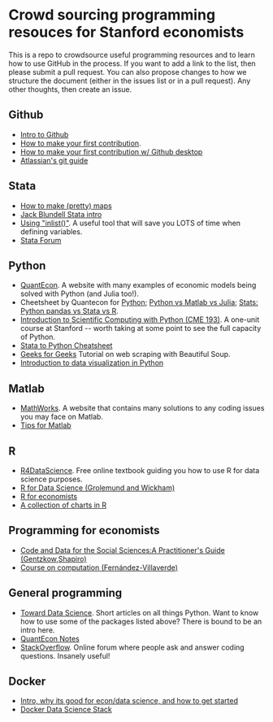 # Crowd sourcing programming resouces for Stanford economists

This is a repo to crowdsource useful programming resources and to learn how to use GitHub in the process. If you want to add a link to the list, then please submit a pull request. You can also propose changes to how we structure the document (either in the issues list or in a pull request). Any other thoughts, then create an issue. 

## Github
- [Intro to Github](https://guides.github.com/activities/hello-world/) 
- [How to make your first contribution](https://github.com/firstcontributions/first-contributions). 
- [How to make your first contribution w/ Github desktop](https://github.com/firstcontributions/first-contributions/blob/master/gui-tool-tutorials/github-desktop-tutorial.md)
- [Atlassian's git guide](https://www.atlassian.com/git/tutorials)


## Stata
- [How to make (pretty) maps](https://www.stata.com/support/faqs/graphics/spmap-and-maps/)
- [Jack Blundell Stata intro](https://jackblun.github.io/metricsinstata/)
- [Using "inlist()"](https://twitter.com/nickchk/status/1295852192126005248?lang=en). A useful tool that will save you LOTS of time when defining variables. 
- [Stata Forum](https://www.statalist.org/forums/forum/general-stata-discussion/general)

## Python
- [QuantEcon](https://quantecon.org/). A website with many examples of economic models being solved with Python (and Julia too!).
- Cheetsheet by Quantecon for [Python](https://cheatsheets.quantecon.org/python-cheatsheet.html); [Python vs Matlab vs Julia](https://cheatsheets.quantecon.org/); [Stats: Python pandas vs Stata vs R](https://cheatsheets.quantecon.org/stats-cheatsheet.html).
- [Introduction to Scientific Computing with Python (CME 193)](http://web.stanford.edu/class/cme193/syllabus.html). A one-unit course at Stanford -- worth taking at some point to see the full capacity of Python.  
- [Stata to Python Cheatsheet](http://www.danielmsullivan.com/pages/tutorial_stata_to_python.html)
- [Geeks for Geeks](https://www.geeksforgeeks.org/implementing-web-scraping-python-beautiful-soup/) Tutorial on web scraping with Beautiful Soup.
- [Introduction to data visualization in Python](https://towardsdatascience.com/introduction-to-data-visualization-in-python-89a54c97fbed)

## Matlab
- [MathWorks](https://www.mathworks.com/help/). A website that contains many solutions to any coding issues you may face on Matlab.
- [Tips for Matlab](https://www.mathworks.com/help/matlab/matlab_prog/techniques-for-improving-performance.html)

## R
- [R4DataScience](https://r4ds.had.co.nz/). Free online textbook guiding you how to use R for data science purposes.
- [R for Data Science (Grolemund and Wickham)](https://r4ds.had.co.nz/)
- [R for economists](https://libguides.bates.edu/r/r-for-economics)
- [A collection of charts in R](https://www.r-graph-gallery.com/)

## Programming for economists
- [Code and Data for the Social Sciences:A Practitioner's Guide (Gentzkow,Shapiro)](http://web.stanford.edu/~gentzkow/research/CodeAndData.pdf)
- [Course on computation (Fernández-Villaverde)](https://www.sas.upenn.edu/~jesusfv/teaching.html)

## General programming
-  [Toward Data Science](https://towardsdatascience.com/). Short articles on all things Python. Want to know how to use some of the packages listed above? There is bound to be an intro here. 
  - [QuantEcon Notes](https://notes.quantecon.org/)
  - [StackOverflow](https://stackoverflow.com/). Online forum where people ask and answer coding questions. Insanely useful! 

  ## Docker 
  - [Intro, why its good for econ/data science, and how to get started](https://towardsdatascience.com/how-docker-can-help-you-become-a-more-effective-data-scientist-7fc048ef91d5)
  - [Docker Data Science Stack](https://hub.docker.com/r/jupyter/datascience-notebook/)
